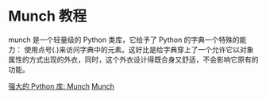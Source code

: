 # Munch 教程

<show-structure depth="3"/>

munch 是一个轻量级的 Python 类库，它给予了 Python 的字典一个特殊的能力：
使用点号(.)来访问字典中的元素。这好比是给字典穿上了一个允许它以对象属性的方式出现的外衣，同时，这个外衣设计得既合身又舒适，不会影响它原有的功能。

<seealso>
<category ref="ref_docs">
    <a href="https://mp.weixin.qq.com/s/xb3vbZkeWygVxeYhCSsE4w">强大的 Python 库: Munch</a>
</category>
<category ref="ref_github">
    <a href="https://github.com/Infinidat/munch">Munch</a>
</category>
<category ref="ref_issues">
</category>
<category ref="ref_hf">
</category>
<category ref="ref_ms">
</category>
</seealso>